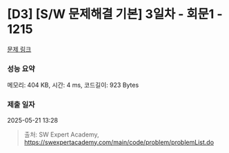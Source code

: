 # [D3] [S/W 문제해결 기본] 3일차 - 회문1 - 1215 

[문제 링크](https://swexpertacademy.com/main/code/problem/problemDetail.do?contestProbId=AV14QpAaAAwCFAYi) 

### 성능 요약

메모리: 404 KB, 시간: 4 ms, 코드길이: 923 Bytes

### 제출 일자

2025-05-21 13:28



> 출처: SW Expert Academy, https://swexpertacademy.com/main/code/problem/problemList.do